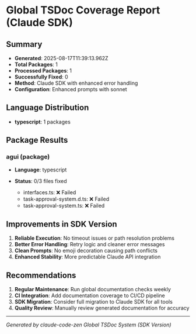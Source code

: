 # Global TSDoc Coverage Report (Claude SDK)

## Summary
- **Generated**: 2025-08-17T11:39:13.962Z
- **Total Packages**: 1
- **Processed Packages**: 1
- **Successfully Fixed**: 0
- **Method**: Claude SDK with enhanced error handling
- **Configuration**: Enhanced prompts with sonnet

## Language Distribution
- **typescript**: 1 packages

## Package Results

### agui (package)
- **Language**: typescript
- **Status**: 0/3 files fixed

  - interfaces.ts: ❌ Failed
  - task-approval-system.d.ts: ❌ Failed
  - task-approval-system.ts: ❌ Failed


## Improvements in SDK Version
1. **Reliable Execution**: No timeout issues or path resolution problems
2. **Better Error Handling**: Retry logic and cleaner error messages  
3. **Clean Prompts**: No emoji decoration causing path conflicts
4. **Enhanced Stability**: More predictable Claude API integration

## Recommendations
1. **Regular Maintenance**: Run global documentation checks weekly
2. **CI Integration**: Add documentation coverage to CI/CD pipeline
3. **SDK Migration**: Consider full migration to Claude SDK for all tools
4. **Quality Review**: Manually review generated documentation for accuracy

---
*Generated by claude-code-zen Global TSDoc System (SDK Version)*

